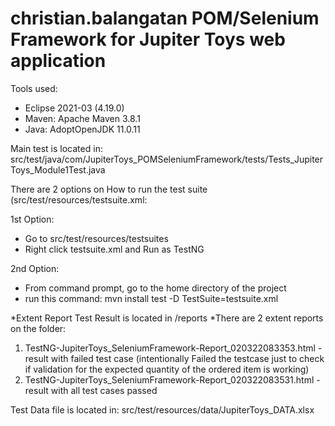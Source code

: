 # christian.balangatan POM/Selenium Framework for Jupiter Toys web application

Tools used:
- Eclipse 2021-03 (4.19.0)
- Maven: Apache Maven 3.8.1
- Java: AdoptOpenJDK 11.0.11

Main test is located in: src/test/java/com/JupiterToys_POMSeleniumFramework/tests/Tests_JupiterToys_Module1Test.java

There are 2 options on How to run the test suite (src/test/resources/testsuite.xml:

1st Option:
- Go to src/test/resources/testsuites
- Right click testsuite.xml and Run as TestNG

2nd Option:
- From command prompt, go to the home directory of the project
- run this command: mvn install test -D TestSuite=testsuite.xml

*Extent Report Test Result is located in /reports
*There are 2 extent reports on the folder:
1. TestNG-JupiterToys_SeleniumFramework-Report_020322083353.html - result with failed test case (intentionally Failed the testcase just to check if validation for the expected quantity of the ordered item is working)
2. TestNG-JupiterToys_SeleniumFramework-Report_020322083531.html - result with all test cases passed

Test Data file is located in: src/test/resources/data/JupiterToys_DATA.xlsx
